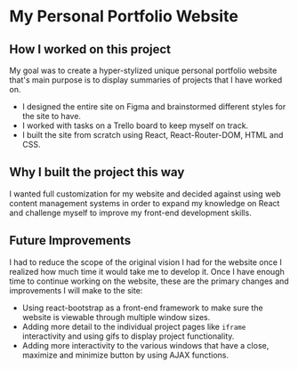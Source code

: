 # My Personal Portfolio Website

## How I worked on this project
My goal was to create a hyper-stylized unique personal portfolio website that's main purpose is to display summaries of projects that I have worked on.
  * I designed the entire site on Figma and brainstormed different styles for the site to have.
  * I worked with tasks on a Trello board to keep myself on track.
  * I built the site from scratch using React, React-Router-DOM, HTML and CSS.
  
## Why I built the project this way
I wanted full customization for my website and decided against using web content management systems in order to expand my knowledge on React and challenge myself to improve my front-end development skills.

## Future Improvements
I had to reduce the scope of the original vision I had for the website once I realized how much time it would take me to develop it. Once I have enough time to continue working on the website, these are the primary changes and improvements I will make to the site:

  * Using react-bootstrap as a front-end framework to make sure the website is viewable through multiple window sizes.
  * Adding more detail to the individual project pages like ```iframe``` interactivity and using gifs to display project functionality.
  * Adding more interactivity to the various windows that have a close, maximize and minimize button by using AJAX functions.
